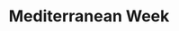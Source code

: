 ---
startDate: 2023-03-27
endDate: 2023-03-31
title: "Mediterranean Week"
items:
  - day: Monday
    name: "Greek Moussaka"
    description: "Layers of eggplant, potato, and seasoned ground beef topped with béchamel sauce"
    price: 12.90
    order: 1
  - day: Monday
    name: "Mediterranean Salad"
    description: "Fresh mixed greens with feta, olives, cherry tomatoes, and cucumber with lemon vinaigrette"
    price: 8.90
    order: 2
  - day: Tuesday
    name: "Spanish Paella"
    description: "Traditional Spanish rice dish with saffron, chicken, seafood, and seasonal vegetables"
    price: 14.90
    order: 1
  - day: Tuesday
    name: "Gazpacho"
    description: "Chilled Spanish tomato soup with cucumber, bell pepper, and olive oil"
    price: 7.50
    order: 2
  - day: Wednesday
    name: "Moroccan Tagine"
    description: "Slow-cooked chicken with preserved lemon, olives, and aromatic spices served with couscous"
    price: 13.90
    order: 1
  - day: Wednesday
    name: "Falafel Wrap"
    description: "Homemade falafel with hummus, fresh vegetables, and tahini sauce in a warm pita"
    price: 9.90
    order: 2
  - day: Thursday
    name: "Italian Osso Buco"
    description: "Braised veal shanks with gremolata, served with saffron risotto"
    price: 15.90
    order: 1
  - day: Thursday
    name: "Caprese Salad"
    description: "Fresh mozzarella, tomatoes, and basil drizzled with balsamic glaze and olive oil"
    price: 8.90
    order: 2
  - day: Friday
    name: "Turkish Kebab Plate"
    description: "Grilled lamb kebabs with bulgur pilaf, roasted vegetables, and yogurt sauce"
    price: 14.50
    order: 1
  - day: Friday
    name: "Baklava"
    description: "Layers of phyllo pastry filled with chopped nuts and sweetened with honey syrup"
    price: 6.90
    order: 2
--- 